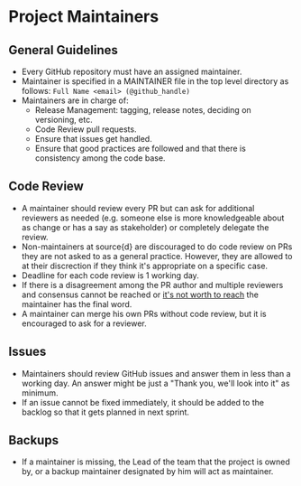 # Project Maintainers

## General Guidelines

* Every GitHub repository must have an assigned maintainer.
* Maintainer is specified in a MAINTAINER file in the top level directory as follows: `Full Name <email> (@github_handle)`
* Maintainers are in charge of:
  * Release Management: tagging, release notes, deciding on versioning, etc.
  * Code Review pull requests.
  * Ensure that issues get handled.
  * Ensure that good practices are followed and that there is consistency among the code base.

## Code Review

* A maintainer should review every PR but can ask for additional reviewers as needed (e.g. someone else is more knowledgeable about as change or has a say as stakeholder) or completely delegate the review.
* Non-maintainers at source{d} are discouraged to do code review on PRs they are not asked to as a general practice.  However, they are allowed to at their discrection if they think it's appropriate on a specific case.
* Deadline for each code review is 1 working day.
* If there is a disagreement among the PR author and multiple reviewers and consensus cannot be reached or [it's not worth to reach](http://bikeshed.org/) the maintainer has the final word.
* A maintainer can merge his own PRs without code review, but it is encouraged to ask for a reviewer.

## Issues

* Maintainers should review GitHub issues and answer them in less than a working day. An answer might be just a "Thank you, we'll look into it" as minimum.
* If an issue cannot be fixed immediately, it should be added to the backlog so that it gets planned in next sprint.

## Backups

* If a maintainer is missing, the Lead of the team that the project is owned by, or a backup maintainer designated by him will act as maintainer.

